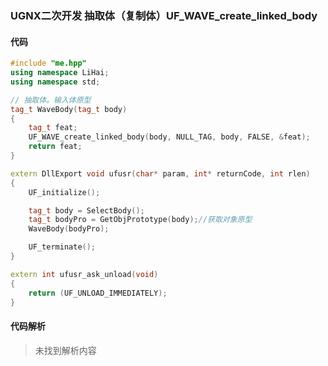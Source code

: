 ### UGNX二次开发 抽取体（复制体）UF_WAVE_create_linked_body

#### 代码

```cpp
#include "me.hpp"
using namespace LiHai;
using namespace std;

// 抽取体。输入体原型
tag_t WaveBody(tag_t body)
{
	tag_t feat;
	UF_WAVE_create_linked_body(body, NULL_TAG, body, FALSE, &feat);
	return feat;
}

extern DllExport void ufusr(char* param, int* returnCode, int rlen)
{
	UF_initialize();

	tag_t body = SelectBody();
	tag_t bodyPro = GetObjPrototype(body);//获取对象原型
	WaveBody(bodyPro);

	UF_terminate();
}

extern int ufusr_ask_unload(void)
{
	return (UF_UNLOAD_IMMEDIATELY);
}

```

#### 代码解析
> 未找到解析内容

